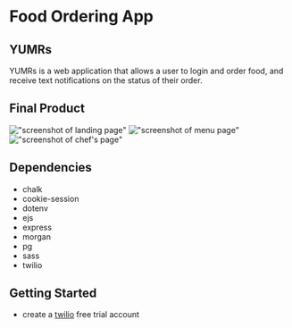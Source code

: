 Food Ordering App
=========

## YUMRs

YUMRs is a web application that allows a user to login and order food, and receive text notifications on the status of their order.

## Final Product
!["screenshot of landing page"]()
!["screenshot of menu page"]()
!["screenshot of chef's page"]()

## Dependencies
- chalk
- cookie-session
- dotenv
- ejs
- express
- morgan
- pg
- sass
- twilio

## Getting Started 
- create a [twilio](https://www.twilio.com/try-twilio) free trial account 
